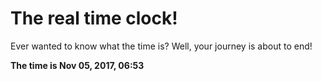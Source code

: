 # The real time clock!

Ever wanted to know what the time is? Well, your journey is about to end!

**The time is Nov 05, 2017, 06:53**